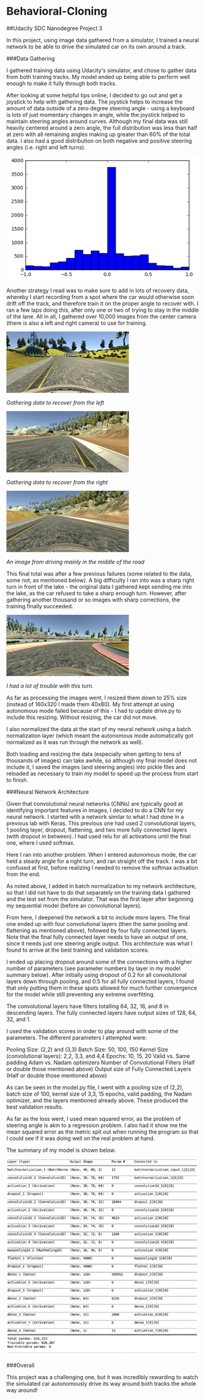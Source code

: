 # Behavioral-Cloning
##Udacity SDC Nanodegree Project 3

In this project, using image data gathered from a simulator, I trained a neural network to be able to drive the simulated car on its own around a track.

###Data Gathering

I gathered training data using Udacity's simulator, and chose to gather data from both training tracks. My model ended up being able to perform well enough to make it fully through both tracks.

After looking at some helpful tips online, I decided to go out and get a joystick to help with gathering data. The joystick helps to increase the amount of data outside of a zero degree steering angle - using a keyboard is lots of just momentary changes in angle, while the joystick helped to maintain steering angles around curves. Although my final data was still heavily centered around a zero angle, the full distribution was less than half at zero with all remaining angles making up greater than 60% of the total data. I also had a good distribution on both negative and positive steering angles (i.e. right and left turns).

![Histogram](https://github.com/mvirgo/Behavioral-Cloning/blob/master/Image_Histogram.png "Histogram of the steering angle distribution")

Another strategy I read was to make sure to add in lots of recovery data, whereby I start recording from a spot where the car would otherwise soon drift off the track, and therefore train it on the proper angle to recover with. I ran a few laps doing this, after only one or two of trying to stay in the middle of the lane. All in all, I gathered over 10,000 images from the center camera (there is also a left and right camera) to use for training.

![Recovery_left](https://github.com/mvirgo/Behavioral-Cloning/blob/master/Recovery_from_left.jpg "Recovering from the left")

*Gathering data to recover from the left*

![Recovery_right](https://github.com/mvirgo/Behavioral-Cloning/blob/master/Recovery_from_right.jpg "Recovering from the right")

*Gathering data to recover from the right*

![Straight](https://github.com/mvirgo/Behavioral-Cloning/blob/master/Good_driving.jpg "Driving straight")

*An image from driving mainly in the middle of the road*

This final total was after a few previous failures (some related to the data, some not, as mentioned below). A big difficulty I ran into was a sharp right turn in front of the lake - the original data I gathered kept sending me into the lake, as the car refused to take a sharp enough turn. However, after gathering another thousand or so images with sharp corrections, the training finally succeeded.

![My Nemesis](https://github.com/mvirgo/Behavioral-Cloning/blob/master/Nemesis.jpg "My Nemesis")

*I had a lot of trouble with this turn.*

As far as processing the images went, I resized them down to 25% size (instead of 160x320 I made them 40x80). My first attempt at using autonomous mode failed because of this - I had to update drive.py to include this resizing. Without resizing, the car did not move.

I also normalized the data at the start of my neural network using a batch normalization layer (which meant the autonomous mode automatically got normalized as it was run through the network as well).

Both loading and resizing the data (especially when getting to tens of thousands of images) can take awhile, so although my final model does not include it, I saved the images (and steering angles) into pickle files and reloaded as necessary to train my model to speed up the process from start to finish.

###Neural Network Architecture

Given that convolutional neural networks (CNNs) are typically good at identifying important features in images, I decided to do a CNN for my neural network. I started with a network similar to what I had done in a previous lab with Keras. This previous one had used 2 convolutional layers, 1 pooling layer, dropout, flattening, and two more fully connected layers (with dropout in between). I had used relu for all activations until the final one, where I used softmax.

Here I ran into another problem. When I entered autonomous mode, the car held a steady angle for a right turn, and ran straight off the track. I was a bit confused at first, before realizing I needed to remove the softmax activation from the end.

As noted above, I added in batch normalization to my network architecture, so that I did not have to do that separately on the training data I gathered and the test set from the simulator. That was the first layer after beginning my sequential model (before an convolutional layers).

From here, I deepened the network a bit to include more layers. The final one ended up with four convolutional layers (then the same pooling and flattening as mentioned above), followed by four fully connected layers. Note that the final fully connected layer needs to have an output of one, since it needs just one steering angle output. This architecture was what I found to arrive at the best training and validation scores.

I ended up placing dropout around some of the connections with a higher number of parameters (see parameter numbers by layer in my model summary below). After initially using dropout of 0.2 for all convolutional layers down through pooling, and 0.5 for all fully connected layers, I found that only putting them in these spots allowed for much further convergence for the model while still preventing any extreme overfitting.

The convolutional layers have filters totalling 64, 32, 16, and 8 in descending layers. The fully connected layers have output sizes of 128, 64, 32, and 1.

I used the validation scores in order to play around with some of the parameters. The different parameters I attempted were:

Pooling Size: (2,2) and (3,3)
Batch Size: 50, 100, 150
Kernel Size (convolutional layers): 2,2, 3,3, and 4,4
Epochs: 10, 15, 20
Valid vs. Same padding
Adam vs. Nadam optimizers
Number of Convolutional Filters (Half or double those mentioned above)
Output size of Fully Connected Layers (Half or double those mentioned above)

As can be seen in the model.py file, I went with a pooling size of (2,2), batch size of 100, kernel size of 3,3, 15 epochs, valid padding, the Nadam optimizer, and the layers mentioned already above. These produced the best validation results.

As far as the loss went, I used mean squared error, as the problem of steering angle is akin to a regression problem. I also had it show me the mean squared error as the metric spit out when running the program so that I could see if it was doing well on the real problem at hand.

The summary of my model is shown below.

![Summary](https://github.com/mvirgo/Behavioral-Cloning/blob/master/Model_Summary.png "Model Summary")

###Overall

This project was a challenging one, but it was incredibly rewarding to watch the simulated car autonomously drive its way around both tracks the whole way around! 
